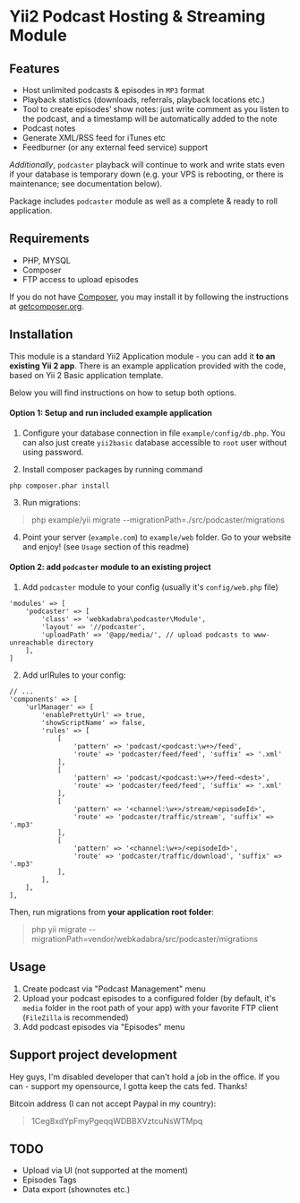 # Yii2 Podcast Hosting & Streaming Module

## Features

* Host unlimited podcasts & episodes in `MP3` format
* Playback statistics (downloads, referrals, playback locations etc.)
* Tool to create episodes’ show notes: just write comment as you listen to the podcast, and a timestamp will be automatically added to the note
* Podcast notes
* Generate XML/RSS feed for iTunes etc
* Feedburner (or any external feed service) support

*Additionally*, `podcaster` playback will continue to work and write stats even if your database is temporary down (e.g. your VPS is rebooting, or there is maintenance; see documentation below).

Package includes `podcaster` module as well as a complete & ready to roll application. 

## Requirements

* PHP, MYSQL
* Composer
* FTP access to upload episodes

If you do not have [Composer](http://getcomposer.org/), you may install it by following the instructions
at [getcomposer.org](http://getcomposer.org/doc/00-intro.md#installation-nix).

## Installation

This module is a standard Yii2 Application module - you can add it **to an existing Yii 2 app**. There is an example 
application provided with the code, based on Yii 2 Basic application template. 

Below you will find instructions on how to setup both options.

#### Option 1: Setup and run included example application

1. Configure your database connection in file `example/config/db.php`. You can also just create `yii2basic` database 
accessible to `root` user without using password.

2. Install composer packages by running command

~~~
php composer.phar install
~~~

3. Run migrations:

> php example/yii migrate --migrationPath=./src/podcaster/migrations

4. Point your server (`example.com`) to `example/web` folder. Go to your website and enjoy! (see `Usage` section of this readme)


#### Option 2: add `podcaster` module to an existing project

1. Add `podcaster` module to your config (usually it's `config/web.php` file)

```
'modules' => [
    'podcaster' => [
        'class' => 'webkadabra\podcaster\Module',
        'layout' => '//podcaster',
        'uploadPath' => '@app/media/', // upload podcasts to www-unreachable directory
    ],
]
```

2. Add urlRules to your config:

```
// ...
'components' => [
    'urlManager' => [
        'enablePrettyUrl' => true,
        'showScriptName' => false,
        'rules' => [
            [
                'pattern' => 'podcast/<podcast:\w+>/feed',
                'route' => 'podcaster/feed/feed', 'suffix' => '.xml'
            ],
            [
                'pattern' => 'podcast/<podcast:\w+>/feed-<dest>',
                'route' => 'podcaster/feed/feed', 'suffix' => '.xml'
            ],
            [
                'pattern' => '<channel:\w+>/stream/<episodeId>',
                'route' => 'podcaster/traffic/stream', 'suffix' => '.mp3'
            ],
            [
                'pattern' => '<channel:\w+>/<episodeId>',
                'route' => 'podcaster/traffic/download', 'suffix' => '.mp3'
            ],
        ],
    ],
],
```

Then, run migrations from **your application root folder**:

> php yii migrate --migrationPath=vendor/webkadabra/src/podcaster/migrations


## Usage

1. Create podcast via "Podcast Management" menu
2. Upload your podcast episodes to a configured folder (by default, it's `media` folder in the root path of your app) with your favorite FTP client (`FileZilla` is recommended)
3. Add podcast episodes via "Episodes" menu 

## Support project development

Hey guys, I'm disabled developer that can't hold a job in the office. If you can - support my opensource, I gotta keep the cats fed. Thanks!

Bitcoin address (I can not accept Paypal in my country):

> 1Ceg8xdYpFmyPgeqqWDBBXVztcuNsWTMpq

## TODO

* Upload via UI (not supported at the moment)
* Episodes Tags
* Data export (shownotes etc.)




